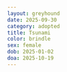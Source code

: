 ```yaml
---
layout: greyhound
date: 2025-09-30
category: adopted
title: Tsunami
color: brindle
sex: female
dob: 2025-01-02
doa: 2025-10-19
---
```



